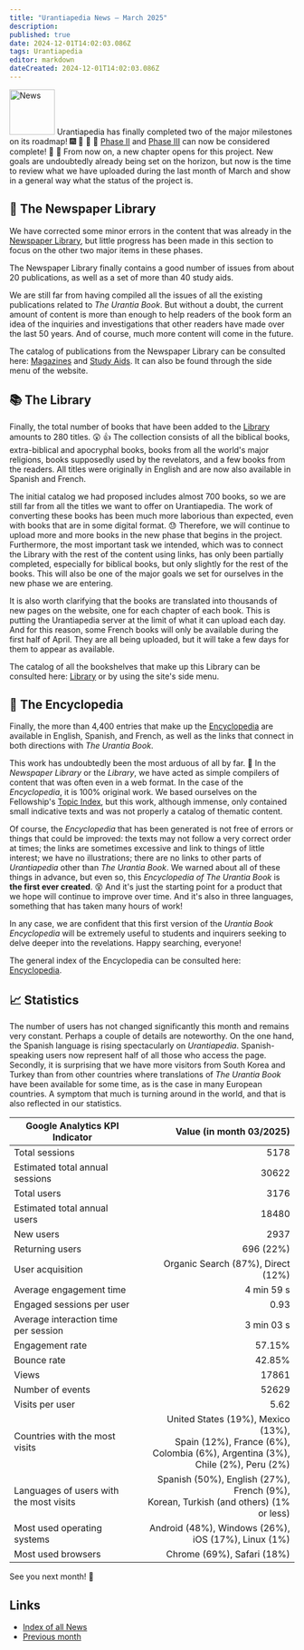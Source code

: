 ```yaml
---
title: "Urantiapedia News — March 2025"
description:
published: true
date: 2024-12-01T14:02:03.086Z
tags: Urantiapedia
editor: markdown
dateCreated: 2024-12-01T14:02:03.086Z
---
```


<img src="/_assets/svg/icon-news.svg" alt="News" style="width: 80px;"> Urantiapedia has finally completed two of the major milestones on its roadmap! :fireworks: :tada: :muscle: :deciduous_tree: [Phase II](/en/help/phases#milestone-ii-newspaper-library-urantia-library-and-encyclopedia) and [Phase III](/en/help/phases#milestone-iii-translator) can now be considered complete! :clap: :clap: From now on, a new chapter opens for this project. New goals are undoubtedly already being set on the horizon, but now is the time to review what we have uploaded during the last month of March and show in a general way what the status of the project is.

## :page_with_curl: The Newspaper Library

We have corrected some minor errors in the content that was already in the [Newspaper Library](/en/article), but little progress has been made in this section to focus on the other two major items in these phases.

The Newspaper Library finally contains a good number of issues from about 20 publications, as well as a set of more than 40 study aids.

We are still far from having compiled all the issues of all the existing publications related to _The Urantia Book_. But without a doubt, the current amount of content is more than enough to help readers of the book form an idea of ​​the inquiries and investigations that other readers have made over the last 50 years. And of course, much more content will come in the future.

The catalog of publications from the Newspaper Library can be consulted here: [Magazines](/en/index/articles) and [Study Aids](/en/index/study_aids). It can also be found through the side menu of the website.

## :books: The Library

Finally, the total number of books that have been added to the [Library](/en/book) amounts to 280 titles. :astonished: :+1: The collection consists of all the biblical books, extra-biblical and apocryphal books, books from all the world's major religions, books supposedly used by the revelators, and a few books from the readers. All titles were originally in English and are now also available in Spanish and French.

The initial catalog we had proposed includes almost 700 books, so we are still far from all the titles we want to offer on Urantiapedia. The work of converting these books has been much more laborious than expected, even with books that are in some digital format. :sweat: Therefore, we will continue to upload more and more books in the new phase that begins in the project. Furthermore, the most important task we intended, which was to connect the Library with the rest of the content using links, has only been partially completed, especially for biblical books, but only slightly for the rest of the books. This will also be one of the major goals we set for ourselves in the new phase we are entering.

It is also worth clarifying that the books are translated into thousands of new pages on the website, one for each chapter of each book. This is putting the Urantiapedia server at the limit of what it can upload each day. And for this reason, some French books will only be available during the first half of April. They are all being uploaded, but it will take a few days for them to appear as available.

The catalog of all the bookshelves that make up this Library can be consulted here: [Library](/en/index/books) or by using the site's side menu.

## :card_index: The Encyclopedia

Finally, the more than 4,400 entries that make up the [Encyclopedia](/en/topic) are available in English, Spanish, and French, as well as the links that connect in both directions with _The Urantia Book_.

This work has undoubtedly been the most arduous of all by far. :construction_worker: In the _Newspaper Library_ or the _Library_, we have acted as simple compilers of content that was often even in a web format. In the case of the _Encyclopedia_, it is 100% original work. We based ourselves on the Fellowship's [Topic Index](https://urantia-book.org/urantiabook/topical_index/index.htm), but this work, although immense, only contained small indicative texts and was not properly a catalog of thematic content.

Of course, the _Encyclopedia_ that has been generated is not free of errors or things that could be improved: the texts may not follow a very correct order at times; the links are sometimes excessive and link to things of little interest; we have no illustrations; there are no links to other parts of _Urantiapedia_ other than _The Urantia Book_. We warned about all of these things in advance, but even so, this _Encyclopedia of The Urantia Book_ is **the first ever created**. :dizzy_face: And it's just the starting point for a product that we hope will continue to improve over time. And it's also in three languages, something that has taken many hours of work!

In any case, we are confident that this first version of the _Urantia Book Encyclopedia_ will be extremely useful to students and inquirers seeking to delve deeper into the revelations. Happy searching, everyone!

The general index of the Encyclopedia can be consulted here: [Encyclopedia](/en/index/topics).

## :chart_with_upwards_trend: Statistics

The number of users has not changed significantly this month and remains very constant. Perhaps a couple of details are noteworthy. On the one hand, the Spanish language is rising spectacularly on _Urantiapedia_. Spanish-speaking users now represent half of all those who access the page. Secondly, it is surprising that we have more visitors from South Korea and Turkey than from other countries where translations of _The Urantia Book_ have been available for some time, as is the case in many European countries. A symptom that much is turning around in the world, and that is also reflected in our statistics.

Google Analytics KPI Indicator | Value (in month 03/2025)
--- | ---:
Total sessions | 5178
Estimated total annual sessions | 30622
Total users | 3176
Estimated total annual users | 18480
New users | 2937
Returning users | 696 (22%)
User acquisition | Organic Search (87%), Direct (12%)
Average engagement time | 4 min 59 s
Engaged sessions per user | 0.93
Average interaction time per session | 3 min 03 s
Engagement rate | 57.15%
Bounce rate | 42.85%
Views | 17861
Number of events | 52629
Visits per user | 5.62
Countries with the most visits | United States (19%), Mexico (13%),<br> Spain (12%), France (6%),<br> Colombia (6%), Argentina (3%),<br> Chile (2%), Peru (2%)
Languages ​​of users with the most visits | Spanish (50%), English (27%), French (9%),<br> Korean, Turkish (and others) (1% or less)
Most used operating systems | Android (48%), Windows (26%), iOS (17%), Linux (1%)
Most used browsers | Chrome (69%), Safari (18%)

See you next month! :blue_heart:

## Links

- [Index of all News](/en/news)
- [Previous month](/en/news/2025/02)